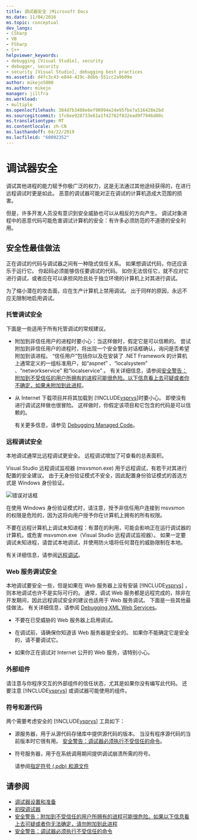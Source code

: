 ```yaml
---
title: 调试器安全 |Microsoft Docs
ms.date: 11/04/2016
ms.topic: conceptual
dev_langs:
- CSharp
- VB
- FSharp
- C++
helpviewer_keywords:
- debugging [Visual Studio], security
- debugger, security
- security [Visual Studio], debugging best practices
ms.assetid: d4fc3c43-e844-419c-8dbb-551cc2a9b09e
author: mikejo5000
ms.author: mikejo
manager: jillfra
ms.workload:
- multiple
ms.openlocfilehash: 384d7b3488e6ef90994e24e95fbe7a516428e2bd
ms.sourcegitcommit: 1fc6ee928733e61a1f42782f832ead9f7946d00c
ms.translationtype: MT
ms.contentlocale: zh-CN
ms.lasthandoff: 04/22/2019
ms.locfileid: "60092352"
---
```

# <a name="debugger-security"></a>调试器安全
调试其他进程的能力赋予你极广泛的权力，这是无法通过其他途经获得的，在进行远程调试时更是如此。 恶意的调试器可能对正在调试的计算机造成大范围的损害。

 但是，许多开发人员没有意识到安全威胁也可以从相反的方向产生。 调试对象进程中的恶意代码可能危害调试计算机的安全：有许多必须防范的不道德的安全利用。

## <a name="security-best-practices"></a>安全性最佳做法
 正在调试的代码与调试器之间有一种隐式信任关系。 如果想调试代码，你还应该乐于运行它。 你起码必须能够信任要调试的代码。 如你无法信任它，就不应对它进行调试，或者应在可以承担风险且处于独立环境的计算机上对其进行调试。

 为了缩小潜在的攻击面，应在生产计算机上禁用调试。 出于同样的原因，永远不应无限制地启用调试。

### <a name="managed-debugging-security"></a>托管调试安全
 下面是一些适用于所有托管调试的常规建议。

- 附加到非信任用户的进程时要小心：当这样做时，假定它是可以信赖的。 尝试附加到非信任用户的进程时，将出现一个安全警告对话框确认，询问是否希望附加到该进程。 “信任用户”包括你以及在安装了 .NET Framework 的计算机上通常定义的一组标准用户，如“aspnet” 、“localsystem” 、“networkservice” 和“localservice” 。 有关详细信息，请参阅[安全警告：附加到不受信任的用户所拥有的进程可能很危险。以下信息看上去可疑或者你不确定，如果未附加到此进程](../debugger/security-warning-attaching-to-a-process-owned-by-an-untrusted-user.md)。

- 从 Internet 下载项目并将其加载到 [!INCLUDE[vsprvs](../code-quality/includes/vsprvs_md.md)]时要小心。 即使没有进行调试这样做也很冒险。 这样做时，你假定该项目和它包含的代码是可以信赖的。

  有关更多信息，请参见 [Debugging Managed Code](../debugger/debugging-managed-code.md)。

### <a name="remote-debugging-security"></a>远程调试安全
 本地调试通常比远程调试更安全。 远程调试增加了可查看的总表面积。

 Visual Studio 远程调试监视器 (msvsmon.exe) 用于远程调试，有若干对其进行配置的安全建议。 由于无身份验证模式不安全，因此配置身份验证模式的首选方式是 Windows 身份验证。

 ![错误对话框](../debugger/media/dbg_err_remotepermissionschanged.png "DBG_ERR_RemotePermissionsChanged")

 在使用 Windows 身份验证模式时，请注意，授予非信任用户连接到 msvsmon 的权限是危险的，因为这将向用户授予你在计算机上拥有的所有权限。

 不要在远程计算机上调试未知进程：有潜在的利用，可能会影响正在运行调试器的计算机，或危害 msvsmon.exe（Visual Studio 远程调试监视器）。 如果一定要调试未知进程，请尝试本地调试，并使用防火墙将任何潜在的威胁限制在本地。

 有关详细信息，请参阅[远程调试](../debugger/remote-debugging.md)。

### <a name="web-services-debugging-security"></a>Web 服务调试安全
 本地调试要安全一些，但是如果在 Web 服务器上没有安装 [!INCLUDE[vsprvs](../code-quality/includes/vsprvs_md.md)] ，则本地调试也许不是实际可行的。 通常，调试 Web 服务都是远程完成的，除非在开发期间，因此远程调试安全的建议也适用于 Web 服务调试。 下面是一些其他最佳做法。 有关详细信息，请参阅 [Debugging XML Web Services](https://msdn.microsoft.com/library/c900b137-9fbd-4f59-91b5-9c2c6ce06f00)。

- 不要在已受威胁的 Web 服务器上启用调试。

- 在调试前，请确保你知道该 Web 服务器是安全的。 如果你不能确定它是安全的，请不要调试它。

- 如果你正在调试对 Internet 公开的 Web 服务，请特别小心。

### <a name="external-components"></a>外部组件
 请注意与你程序交互的外部组件的信任状态，尤其是如果你没有编写此代码。 还要注意 [!INCLUDE[vsprvs](../code-quality/includes/vsprvs_md.md)] 或调试器可能使用的组件。

### <a name="symbols-and-source-code"></a>符号和源代码
 两个需要考虑安全的 [!INCLUDE[vsprvs](../code-quality/includes/vsprvs_md.md)] 工具如下：

- 源服务器，用于从源代码存储库中提供源代码的版本。 当没有程序源代码的当前版本时它很有用。 [安全警告：调试器必须执行不受信任的命令](../debugger/security-warning-debugger-must-execute-untrusted-command.md)。

- 符号服务器，用于在系统调用期间提供调试崩溃所需的符号。

  请参阅[指定符号 (.pdb) 和源文件](../debugger/specify-symbol-dot-pdb-and-source-files-in-the-visual-studio-debugger.md)

## <a name="see-also"></a>请参阅
- [调试器设置和准备](../debugger/debugger-settings-and-preparation.md)
- [初探调试器](../debugger/debugger-feature-tour.md)
- [安全警告：附加到不受信任的用户所拥有的进程可能很危险。如果以下信息看上去可疑或者你无法确定，请勿附加到此进程](../debugger/security-warning-attaching-to-a-process-owned-by-an-untrusted-user.md)
- [安全警告：调试器必须执行不受信任的命令](../debugger/security-warning-debugger-must-execute-untrusted-command.md)